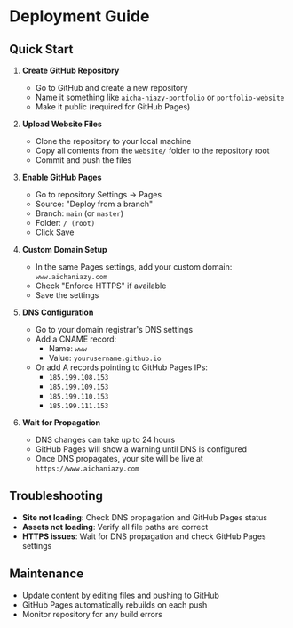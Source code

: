 # Deployment Guide

## Quick Start

1. **Create GitHub Repository**
   - Go to GitHub and create a new repository
   - Name it something like `aicha-niazy-portfolio` or `portfolio-website`
   - Make it public (required for GitHub Pages)

2. **Upload Website Files**
   - Clone the repository to your local machine
   - Copy all contents from the `website/` folder to the repository root
   - Commit and push the files

3. **Enable GitHub Pages**
   - Go to repository Settings → Pages
   - Source: "Deploy from a branch"
   - Branch: `main` (or `master`)
   - Folder: `/ (root)`
   - Click Save

4. **Custom Domain Setup**
   - In the same Pages settings, add your custom domain: `www.aichaniazy.com`
   - Check "Enforce HTTPS" if available
   - Save the settings

5. **DNS Configuration**
   - Go to your domain registrar's DNS settings
   - Add a CNAME record:
     - Name: `www`
     - Value: `yourusername.github.io`
   - Or add A records pointing to GitHub Pages IPs:
     - `185.199.108.153`
     - `185.199.109.153`
     - `185.199.110.153`
     - `185.199.111.153`

6. **Wait for Propagation**
   - DNS changes can take up to 24 hours
   - GitHub Pages will show a warning until DNS is configured
   - Once DNS propagates, your site will be live at `https://www.aichaniazy.com`

## Troubleshooting

- **Site not loading**: Check DNS propagation and GitHub Pages status
- **Assets not loading**: Verify all file paths are correct
- **HTTPS issues**: Wait for DNS propagation and check GitHub Pages settings

## Maintenance

- Update content by editing files and pushing to GitHub
- GitHub Pages automatically rebuilds on each push
- Monitor repository for any build errors

